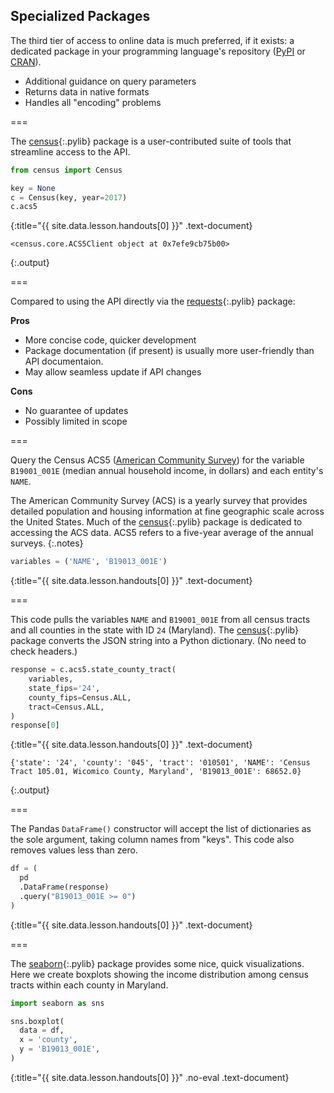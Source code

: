 ---
---

## Specialized Packages

The third tier of access to online data is much preferred, if it
exists: a dedicated package in your programming language's repository
([PyPI](http://pypi.python.org) or [CRAN](http://cran.r-project.org)).

- Additional guidance on query parameters
- Returns data in native formats
- Handles all "encoding" problems

===

The [census](){:.pylib} package is a user-contributed suite of tools
that streamline access to the API.



~~~python
from census import Census

key = None
c = Census(key, year=2017)
c.acs5
~~~
{:title="{{ site.data.lesson.handouts[0] }}" .text-document}


~~~
<census.core.ACS5Client object at 0x7efe9cb75b00>
~~~
{:.output}


===

Compared to using the API directly via the [requests](){:.pylib} package:

**Pros**
- More concise code, quicker development
- Package documentation (if present) is usually more user-friendly than API documentaion.
- May allow seamless update if API changes

**Cons**
- No guarantee of updates
- Possibly limited in scope

===

Query the Census ACS5 ([American Community Survey](https://www.census.gov/programs-surveys/acs)) 
for the variable `B19001_001E` (median annual household income,
in dollars) and each entity's `NAME`.

The American Community Survey (ACS) is a yearly survey that provides detailed population
and housing information at fine geographic scale across the United States. Much of the 
[census](){:.pylib} package is dedicated to accessing the ACS data. ACS5 refers to a five-year
average of the annual surveys.
{:.notes}



~~~python
variables = ('NAME', 'B19013_001E')
~~~
{:title="{{ site.data.lesson.handouts[0] }}" .text-document}


===

This code pulls the variables `NAME` and `B19001_001E` from all census tracts and all
counties in the state with ID `24` (Maryland). The [census](){:.pylib} package converts the JSON string 
into a Python dictionary. (No need to check headers.) 



~~~python
response = c.acs5.state_county_tract(
    variables,
    state_fips='24',
    county_fips=Census.ALL,
    tract=Census.ALL,
)
response[0]
~~~
{:title="{{ site.data.lesson.handouts[0] }}" .text-document}


~~~
{'state': '24', 'county': '045', 'tract': '010501', 'NAME': 'Census Tract 105.01, Wicomico County, Maryland', 'B19013_001E': 68652.0}
~~~
{:.output}


===

The Pandas `DataFrame()` constructor will accept the list of
dictionaries as the sole argument, taking column names from "keys". 
This code also removes values less than zero.



~~~python
df = (
  pd
  .DataFrame(response)
  .query("B19013_001E >= 0")
)
~~~
{:title="{{ site.data.lesson.handouts[0] }}" .text-document}


===

The [seaborn](){:.pylib} package provides some nice, quick visualizations. Here
we create boxplots showing the income distribution among census tracts within
each county in Maryland.



~~~python
import seaborn as sns

sns.boxplot(
  data = df,
  x = 'county',
  y = 'B19013_001E',
)
~~~
{:title="{{ site.data.lesson.handouts[0] }}" .no-eval .text-document}

